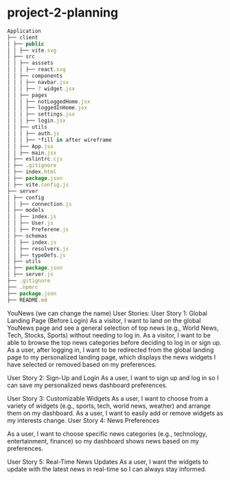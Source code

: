 # project-2-planning

```js
Application
├── client
│ ├── public
│ │ ├── vite.svg
│ ├── src
│ │ ├── asssets
│ │ │ ├── react.svg
│ │ ├── components
│ │ │ ├── navbar.jsx
│ │ │ ├── ? widget.jsx
│ │ ├── pages
│ │ │ ├── notLoggedHome.jsx
│ │ │ ├── loggedInHome.jsx
│ │ │ ├── settings.jsx
│ │ │ ├── login.jsx
│ │ ├── utils
│ │ │ ├── auth.js
│ │ │ ├── *fill in after wireframe
│ │ ├── App.jsx
│ │ ├── main.jsx
│ ├── eslintrc.cjs
│ ├── .gitignore
│ ├── index.html
│ ├── package.json
│ ├── vite.config.js
├── server
│ ├── config
│ │ ├── connection.js
│ ├── models
│ │ ├── index.js
│ │ ├── User.js
│ │ ├── Preferene.js
│ ├── schemas
│ │ ├── index.js
│ │ ├── resolvers.js
│ │ ├── typeDefs.js
│ ├── utils
│ ├── package.json
│ ├── server.js
├── .gitignore
├── .npmrc
├── package.json
├── README.md

```

YouNews (we can change the name) User Stories:
User Story 1: Global Landing Page (Before Login)
As a visitor, I want to land on the global YouNews page and see a general selection of top news (e.g., World News, Tech, Stocks, Sports) without needing to log in.
As a visitor, I want to be able to browse the top news categories before deciding to log in or sign up.
As a user, after logging in, I want to be redirected from the global landing page to my personalized landing page, which displays the news widgets I have selected or removed based on my preferences.

User Story 2: Sign-Up and Login
As a user, I want to sign up and log in so I can save my personalized news dashboard preferences.

User Story 3: Customizable Widgets
As a user, I want to choose from a variety of widgets (e.g., sports, tech, world news, weather) and arrange them on my dashboard.
As a user, I want to easily add or remove widgets as my interests change.
User Story 4: News Preferences

As a user, I want to choose specific news categories (e.g., technology, entertainment, finance) so my dashboard shows news based on my preferences.

User Story 5: Real-Time News Updates
As a user, I want the widgets to update with the latest news in real-time so I can always stay informed.